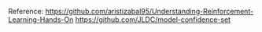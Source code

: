 Reference:
https://github.com/aristizabal95/Understanding-Reinforcement-Learning-Hands-On
https://github.com/JLDC/model-confidence-set
